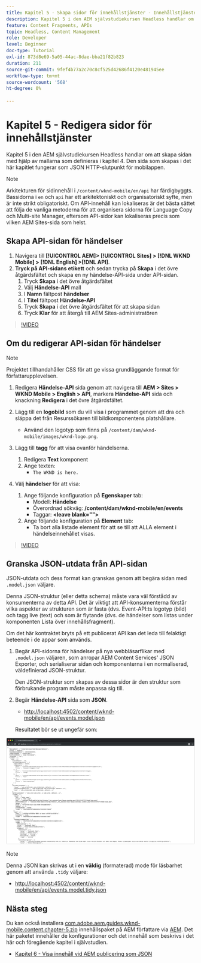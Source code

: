 ```yaml
---
title: Kapitel 5 - Skapa sidor för innehållstjänster - Innehållstjänster
description: Kapitel 5 i den AEM självstudiekursen Headless handlar om att skapa sidor från mallarna som definieras i kapitel 4. Dessa sidor fungerar som JSON HTTP-slutpunkter.
feature: Content Fragments, APIs
topic: Headless, Content Management
role: Developer
level: Beginner
doc-type: Tutorial
exl-id: 873d8e69-5a05-44ac-8dae-bba21f82b823
duration: 211
source-git-commit: 9fef4b77a2c70c8cf525d42686f4120e481945ee
workflow-type: tm+mt
source-wordcount: '568'
ht-degree: 0%

---
```


# Kapitel 5 - Redigera sidor för innehållstjänster

Kapitel 5 i den AEM självstudiekursen Headless handlar om att skapa sidan med hjälp av mallarna som definieras i kapitel 4. Den sida som skapas i det här kapitlet fungerar som JSON HTTP-slutpunkt för mobilappen.

>[!NOTE]
>
> Arkitekturen för sidinnehåll i `/content/wknd-mobile/en/api` har färdigbyggts. Bassidorna i `en` och `api` har ett arkitektoniskt och organisatoriskt syfte, men är inte strikt obligatoriskt. Om API-innehåll kan lokaliseras är det bästa sättet att följa de vanliga metoderna för att organisera sidorna för Language Copy och Multi-site Manager, eftersom API-sidor kan lokaliseras precis som vilken AEM Sites-sida som helst.

## Skapa API-sidan för händelser

1. Navigera till **[!UICONTROL AEM]> [!UICONTROL Sites] > [!DNL WKND Mobile] > [!DNL English] >[!DNL API]**.
1. **Tryck på API-sidans etikett** och sedan trycka på **Skapa** i det övre åtgärdsfältet och skapa en ny händelse-API-sida under API-sidan.
   1. Tryck **Skapa** i det övre åtgärdsfältet
   1. Välj **Händelse-API** mall
   1. I **Namn** fältpost **händelser**
   1. I **Titel** fältpost **Händelse-API**
   1. Tryck **Skapa** i det övre åtgärdsfältet för att skapa sidan
   1. Tryck **Klar** för att återgå till AEM Sites-administratören

>[!VIDEO](https://video.tv.adobe.com/v/28340?quality=12&learn=on)

## Om du redigerar API-sidan för händelser

>[!NOTE]
>
> Projektet tillhandahåller CSS för att ge vissa grundläggande format för författarupplevelsen.

1. Redigera **Händelse-API** sida genom att navigera till **AEM > Sites > WKND Mobile > English > API**, markera **Händelse-API** sida och knackning **Redigera** i det övre åtgärdsfältet.
1. Lägg till en **logobild** som du vill visa i programmet genom att dra och släppa det från Resurssökaren till bildkomponentens platshållare.
   * Använd den logotyp som finns på `/content/dam/wknd-mobile/images/wknd-logo.png`.

1. Lägg till **tagg** för att visa ovanför händelserna.
   1. Redigera **Text** komponent
   1. Ange texten:
      * `The WKND is here.`

1. Välj **händelser** för att visa:
   1. Ange följande konfiguration på **Egenskaper** tab:
      * Modell: **Händelse**
      * Överordnad sökväg: **/content/dam/wknd-mobile/en/events**
      * Taggar: **&lt;leave blank=&quot;&quot;>**
   1. Ange följande konfiguration på **Element** tab:
      * Ta bort alla listade element för att se till att ALLA element i händelseinnehållet visas.

>[!VIDEO](https://video.tv.adobe.com/v/28339?quality=12&learn=on)

## Granska JSON-utdata från API-sidan

JSON-utdata och dess format kan granskas genom att begära sidan med `.model.json` väljare.

Denna JSON-struktur (eller detta schema) måste vara väl förstådd av konsumenterna av detta API. Det är viktigt att API-konsumenterna förstår vilka aspekter av strukturen som är fasta (dvs. Event-API:ts logotyp (bild) och tagg live (text) och som är flytande (dvs. de händelser som listas under komponenten Lista över innehållsfragment).

Om det här kontraktet bryts på ett publicerat API kan det leda till felaktigt beteende i de appar som används.

1. Begär API-sidorna för händelser på nya webbläsarflikar med `.model.json` väljaren, som anropar AEM Content Services&#39; JSON Exporter, och serialiserar sidan och komponenterna i en normaliserad, väldefinierad JSON-struktur.

   Den JSON-struktur som skapas av dessa sidor är den struktur som förbrukande program måste anpassa sig till.

1. Begär **Händelse-API** sida som **JSON**.

   * [http://localhost:4502/content/wknd-mobile/en/api/events.model.json](http://localhost:4502/content/wknd-mobile/en/api/events.model.tidy.json)

   Resultatet bör se ut ungefär som:

![AEM Content Services JSON-utdata](assets/chapter-5/json-output.png)

>[!NOTE]
>
> Denna JSON kan skrivas ut i en **väldig** (formaterad) mode för läsbarhet genom att använda `.tidy` väljare:
> * [http://localhost:4502/content/wknd-mobile/en/api/events.model.tidy.json](http://localhost:4502/content/wknd-mobile/en/api/events.model.tidy.json)

## Nästa steg

Du kan också installera [com.adobe.aem.guides.wknd-mobile.content.chapter-5.zip](https://github.com/adobe/aem-guides-wknd-mobile/releases/latest) innehållspaket på AEM författare via [AEM](http://localhost:4502/crx/packmgr/index.jsp). Det här paketet innehåller de konfigurationer och det innehåll som beskrivs i det här och föregående kapitel i självstudien.

* [Kapitel 6 - Visa innehåll vid AEM publicering som JSON](./chapter-6.md)
